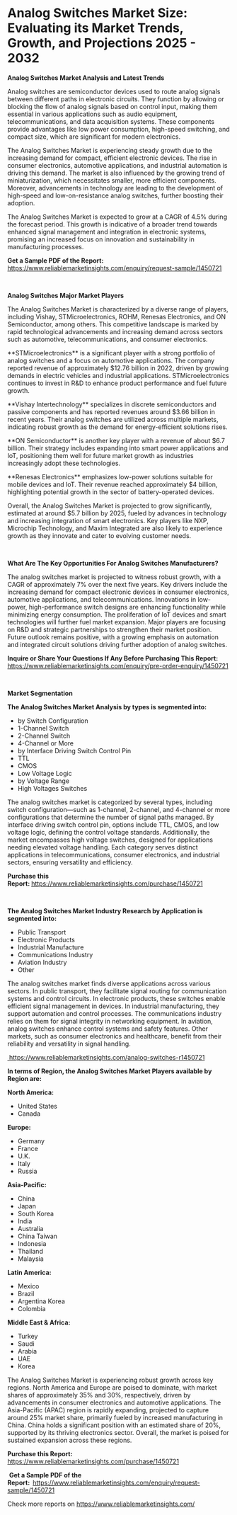 <p><h1>Analog Switches Market Size: Evaluating its Market Trends, Growth, and Projections 2025 - 2032</h1></p><p><strong>Analog Switches Market Analysis and Latest Trends</strong></p>
<p><p>Analog switches are semiconductor devices used to route analog signals between different paths in electronic circuits. They function by allowing or blocking the flow of analog signals based on control input, making them essential in various applications such as audio equipment, telecommunications, and data acquisition systems. These components provide advantages like low power consumption, high-speed switching, and compact size, which are significant for modern electronics.</p><p>The Analog Switches Market is experiencing steady growth due to the increasing demand for compact, efficient electronic devices. The rise in consumer electronics, automotive applications, and industrial automation is driving this demand. The market is also influenced by the growing trend of miniaturization, which necessitates smaller, more efficient components. Moreover, advancements in technology are leading to the development of high-speed and low-on-resistance analog switches, further boosting their adoption.</p><p>The Analog Switches Market is expected to grow at a CAGR of 4.5% during the forecast period. This growth is indicative of a broader trend towards enhanced signal management and integration in electronic systems, promising an increased focus on innovation and sustainability in manufacturing processes.</p></p>
<p><strong>Get a Sample PDF of the Report:&nbsp;</strong> <a href="https://www.reliablemarketinsights.com/enquiry/request-sample/1450721?utm_campaign=2292&utm_medium=2&utm_source=Github&utm_content=ia&utm_term=11022025&utm_id=analog-switches">https://www.reliablemarketinsights.com/enquiry/request-sample/1450721</a></p>
<p>&nbsp;</p>
<p><strong>Analog Switches Major Market Players</strong></p>
<p><p>The Analog Switches Market is characterized by a diverse range of players, including Vishay, STMicroelectronics, ROHM, Renesas Electronics, and ON Semiconductor, among others. This competitive landscape is marked by rapid technological advancements and increasing demand across sectors such as automotive, telecommunications, and consumer electronics.</p><p>**STMicroelectronics** is a significant player with a strong portfolio of analog switches and a focus on automotive applications. The company reported revenue of approximately $12.76 billion in 2022, driven by growing demands in electric vehicles and industrial applications. STMicroelectronics continues to invest in R&D to enhance product performance and fuel future growth.</p><p>**Vishay Intertechnology** specializes in discrete semiconductors and passive components and has reported revenues around $3.66 billion in recent years. Their analog switches are utilized across multiple markets, indicating robust growth as the demand for energy-efficient solutions rises.</p><p>**ON Semiconductor** is another key player with a revenue of about $6.7 billion. Their strategy includes expanding into smart power applications and IoT, positioning them well for future market growth as industries increasingly adopt these technologies.</p><p>**Renesas Electronics** emphasizes low-power solutions suitable for mobile devices and IoT. Their revenue reached approximately $4 billion, highlighting potential growth in the sector of battery-operated devices.</p><p>Overall, the Analog Switches Market is projected to grow significantly, estimated at around $5.7 billion by 2025, fueled by advances in technology and increasing integration of smart electronics. Key players like NXP, Microchip Technology, and Maxim Integrated are also likely to experience growth as they innovate and cater to evolving customer needs.</p></p>
<p>&nbsp;</p>
<p><strong>What Are The Key Opportunities For Analog Switches Manufacturers?</strong></p>
<p><p>The analog switches market is projected to witness robust growth, with a CAGR of approximately 7% over the next five years. Key drivers include the increasing demand for compact electronic devices in consumer electronics, automotive applications, and telecommunications. Innovations in low-power, high-performance switch designs are enhancing functionality while minimizing energy consumption. The proliferation of IoT devices and smart technologies will further fuel market expansion. Major players are focusing on R&D and strategic partnerships to strengthen their market position. Future outlook remains positive, with a growing emphasis on automation and integrated circuit solutions driving further adoption of analog switches.</p></p>
<p><strong>Inquire or Share Your Questions If Any Before Purchasing This Report:</strong> <a href="https://www.reliablemarketinsights.com/enquiry/pre-order-enquiry/1450721?utm_campaign=2292&utm_medium=2&utm_source=Github&utm_content=ia&utm_term=11022025&utm_id=analog-switches">https://www.reliablemarketinsights.com/enquiry/pre-order-enquiry/1450721</a></p>
<p>&nbsp;</p>
<p><strong>Market Segmentation</strong></p>
<p><strong>The Analog Switches Market Analysis by types is segmented into:</strong></p>
<p><ul><li>by Switch Configuration</li><li>1-Channel Switch</li><li>2-Channel Switch</li><li>4-Channel or More</li><li>by Interface Driving Switch Control Pin</li><li>TTL</li><li>CMOS</li><li>Low Voltage Logic</li><li>by Voltage Range</li><li>High Voltages Switches</li></ul></p>
<p><p>The analog switches market is categorized by several types, including switch configuration—such as 1-channel, 2-channel, and 4-channel or more configurations that determine the number of signal paths managed. By interface driving switch control pin, options include TTL, CMOS, and low voltage logic, defining the control voltage standards. Additionally, the market encompasses high voltage switches, designed for applications needing elevated voltage handling. Each category serves distinct applications in telecommunications, consumer electronics, and industrial sectors, ensuring versatility and efficiency.</p></p>
<p><strong>Purchase this Report:&nbsp;</strong><a href="https://www.reliablemarketinsights.com/purchase/1450721?utm_campaign=2292&utm_medium=2&utm_source=Github&utm_content=ia&utm_term=11022025&utm_id=analog-switches">https://www.reliablemarketinsights.com/purchase/1450721</a></p>
<p>&nbsp;</p>
<p><strong>The Analog Switches Market Industry Research by Application is segmented into:</strong></p>
<p><ul><li>Public Transport</li><li>Electronic Products</li><li>Industrial Manufacture</li><li>Communications Industry</li><li>Aviation Industry</li><li>Other</li></ul></p>
<p><p>The analog switches market finds diverse applications across various sectors. In public transport, they facilitate signal routing for communication systems and control circuits. In electronic products, these switches enable efficient signal management in devices. In industrial manufacturing, they support automation and control processes. The communications industry relies on them for signal integrity in networking equipment. In aviation, analog switches enhance control systems and safety features. Other markets, such as consumer electronics and healthcare, benefit from their reliability and versatility in signal handling.</p></p>
<p><a href="https://www.reliablemarketinsights.com/analog-switches-r1450721?utm_campaign=2292&utm_medium=2&utm_source=Github&utm_content=ia&utm_term=11022025&utm_id=analog-switches">&nbsp;https://www.reliablemarketinsights.com/analog-switches-r1450721</a></p>
<p><strong>In terms of Region, the Analog Switches Market Players available by Region are:</strong></p>
<p>
    <p> <strong> North America: </strong>
        <ul>
            <li>United States</li>
            <li>Canada</li>
        </ul>
        </p> 
    <p> <strong> Europe: </strong>
        <ul>
            <li>Germany</li>
            <li>France</li>
            <li>U.K.</li>
            <li>Italy</li>
            <li>Russia</li>
        </ul>
        </p> 
    <p> <strong> Asia-Pacific: </strong>
        <ul>
            <li>China</li>
            <li>Japan</li>
            <li>South Korea</li>
            <li>India</li>
            <li>Australia</li>
            <li>China Taiwan</li>
            <li>Indonesia</li>
            <li>Thailand</li>
            <li>Malaysia</li>
        </ul>
        </p> 
    <p> <strong> Latin America: </strong>
        <ul>
            <li>Mexico</li>
            <li>Brazil</li>
            <li>Argentina Korea</li>
            <li>Colombia</li>
        </ul>
        </p> 
    <p> <strong> Middle East & Africa: </strong>
        <ul>
            <li>Turkey</li>
            <li>Saudi</li>
            <li>Arabia</li>
            <li>UAE</li>
            <li>Korea</li>
        </ul>
    </p>
    </p>
<p><p>The Analog Switches Market is experiencing robust growth across key regions. North America and Europe are poised to dominate, with market shares of approximately 35% and 30%, respectively, driven by advancements in consumer electronics and automotive applications. The Asia-Pacific (APAC) region is rapidly expanding, projected to capture around 25% market share, primarily fueled by increased manufacturing in China. China holds a significant position with an estimated share of 20%, supported by its thriving electronics sector. Overall, the market is poised for sustained expansion across these regions.</p></p>
<p><strong>Purchase this Report: </strong><a href="https://www.reliablemarketinsights.com/purchase/1450721?utm_campaign=2292&utm_medium=2&utm_source=Github&utm_content=ia&utm_term=11022025&utm_id=analog-switches">https://www.reliablemarketinsights.com/purchase/1450721</a></p>
<p>&nbsp;<strong>Get a Sample PDF of the Report:&nbsp;&nbsp;</strong><a href="https://www.reliablemarketinsights.com/enquiry/request-sample/1450721?utm_campaign=2292&utm_medium=2&utm_source=Github&utm_content=ia&utm_term=11022025&utm_id=analog-switches">https://www.reliablemarketinsights.com/enquiry/request-sample/1450721</a></p>
<p><strong></strong></p>
<p>Check more reports on <a href="https://www.reliablemarketinsights.com/?utm_campaign=2292&utm_medium=2&utm_source=Github&utm_content=ia&utm_term=11022025&utm_id=analog-switches">https://www.reliablemarketinsights.com/</a></p>